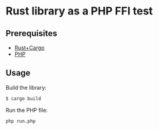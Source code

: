 # Rust library as a PHP FFI test

## Prerequisites

 * [Rust+Cargo](https://rustup.rs/)
 * [PHP](https://www.php.net/manual/en/install.php)

## Usage

Build the library:

```bash
$ cargo build
```

Run the PHP file:

```bash
php run.php
```
